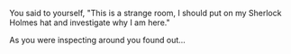 You said to yourself, "This is a strange room, I should put on my Sherlock Holmes hat and investigate why I am here."

As you were inspecting around you found out...